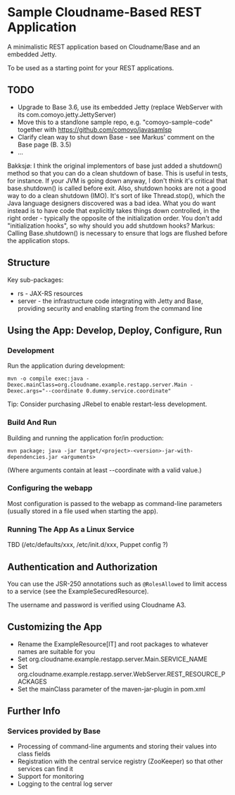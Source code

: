 Sample Cloudname-Based REST Application
=======================================

A minimalistic REST application based on Cloudname/Base and an embedded Jetty.

To be used as a starting point for your REST applications.

TODO
----

* Upgrade to Base 3.6, use its embedded Jetty (replace WebServer with its com.comoyo.jetty.JettyServer)
* Move this to a standlone sample repo, e.g. "comoyo-sample-code" together with https://github.com/comoyo/javasamlsp
* Clarify clean way to shut down Base - see Markus' comment on the Base page (B. 3.5)
* ...

Bakksjø: I think the original implementors of base just added a shutdown() method so that you can do a clean shutdown of base. This is useful in tests, for instance.
If your JVM is going down anyway, I don't think it's critical that base.shutdown() is called before exit.
Also, shutdown hooks are not a good way to do a clean shutdown (IMO). It's sort of like Thread.stop(), which the Java language designers discovered was a bad idea. What you do want instead is to have code that explicitly takes things down controlled, in the right order - typically the opposite of the initialization order. You don't add "initialization hooks", so why should you add shutdown hooks?
Markus: Calling Base.shutdown() is necessary to ensure that logs are flushed before the application stops.

Structure
---------

Key sub-packages:

* rs - JAX-RS resources
* server - the infrastructure code integrating with Jetty and Base,
  providing security and enabling starting from the command line


Using the App: Develop, Deploy, Configure, Run
-----------------------------------------------

### Development

Run the application during development:

    mvn -o compile exec:java -Dexec.mainClass=org.cloudname.example.restapp.server.Main -Dexec.args="--coordinate 0.dummy.service.coordinate"

Tip: Consider purchasing JRebel to enable restart-less development.

### Build And Run

Building and running the application for/in production:

    mvn package; java -jar target/<project>-<version>-jar-with-dependencies.jar <arguments>

(Where arguments contain at least --coordinate with a valid value.)

### Configuring the webapp

Most configuration is passed to the webapp as command-line parameters
(usually stored in a file used when starting the app).

### Running The App As a Linux Service

TBD (/etc/defaults/xxx, /etc/init.d/xxx, Puppet config ?)

Authentication and Authorization
--------------------------------

You can use the JSR-250 annotations such as `@RolesAllowed` to limit access to a service
(see the ExampleSecuredResource).

The username and password is verified using Cloudname A3.

Customizing the App
-------------------

* Rename the ExampleResource[IT] and root packages to whatever names are suitable for you
* Set org.cloudname.example.restapp.server.Main.SERVICE_NAME
* Set org.cloudname.example.restapp.server.WebServer.REST_RESOURCE_PACKAGES
* Set the mainClass parameter of the maven-jar-plugin in pom.xml

Further Info
------------

### Services provided by Base

* Processing of command-line arguments and storing their values into class fields
* Registration with the central service registry (ZooKeeper) so that other services can find it
* Support for monitoring
* Logging to the central log server
